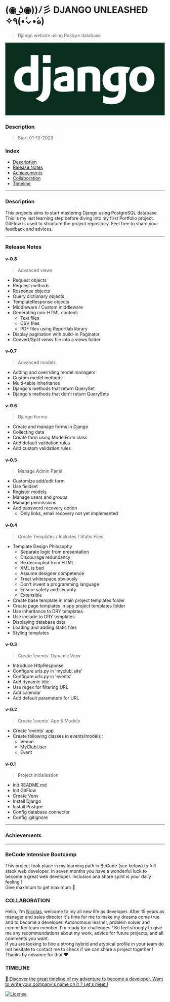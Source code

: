 # (◉ ͜ʖ◉))ﾉ彡 DJANGO UNLEASHED ✧٩(•́⌄•́๑)
>   Django website using Postgre database


![](django-logo.png)

### Description 
> Start 01-10-2020


###  Index

-   [Description](#description)
-   [Release Notes](#release-notes)
-   [Achievements](#achievements)
-   [Collaboration](#collaboration)
-   [Timeline](#timeline)

---

### Description
This projects aims to start mastering Django using PostgreSQL database.
This is my last learning step before diving into my first Portfolio project.
GitFlow is used to structure the project repository. Feel free to share your feedback and advices. 

---

### Release Notes

####    v-0.8
>   Advanced views

*   Request objects
*   Request methods
*   Response objects
*   Query dictionary objects
*   TemplateResponse objects
*   Middleware / Custom middleware
*   Generating non-HTML content:
    *   Text files
    *   CSV files
    *   PDF files using Reportlab library
*   Display pagination with build-in Paginator
*   Convert/Split views file into a views folder 

####    v-0.7
>   Advanced models

*   Adding and overriding model managers
*   Custom model methods
*   Multi-table inheritance
*   Django's methods that return QuerySet
*   Django's methods that don't return QuerySets


####    v-0.6
>   Django Forms

*   Create and manage forms in Django
*   Collecting data 
*   Create form using ModelForm class
*   Add default validation rules 
*   Add custom validation rules
 

####    v-0.5
>   Manage Admin Panel

*   Customize add/edit form 
*   Use fieldset 
*   Register models 
*   Manage users and groups
*   Manage permissions
*   Add password recovery option 
    * Only links, email recovery not yet implemented 

####    v-0.4
>   Create Templates / Includes / Static Files

*   Template Design Philosophy
    *   Separate logic from presentation
    *   Discourage redundancy
    *   Be decoupled from HTML
    *   XML is bad
    *   Assume designer competence
    *   Treat whitespace obviously
    *   Don't invent a programming language
    *   Ensure safety and security
    *   Extensible
*   Create base template in main project templates folder
*   Create page templates in app project templates folder
*   Use inheritance to DRY templates
*   Use include to DRY templates
*   Displaying database data
*   Loading and adding static files
*   Styling templates 


####    v-0.3
>   Create 'events' Dynamic View

*   Introduce HttpResponse
*   Configure urls.py in 'myclub_site'
*   Configure urls.py in 'events'
*   Add dynamic title
*   Use regex for filtering URL
*   Add calendar
*   Add default parameters for URL

####    v-0.2
>   Create 'events' App & Models

*   Create 'events' app
*   Create following classes in events/models :
    *   Venue
    *   MyClubUser
    *   Event

####    v-0.1 
>   Project initialisation

*   Init README.md
*   Init GitFlow
*   Create Venv
*   Install Django
*   Install Postgre
*   Config database connector
*   Config .gitignore

---

### Achievements

---

### **BeCode** Intensive Bootcamp     
This project took place in my learning path in BeCode (see below) to full stack web developer.
In seven months you have a wonderful luck to become a great web developer. Inclusion and share spirit is your daily feeling !  
Give maximum to get maximum :rocket:

### COLLABORATION
Hello, I'm [Nicolas](https://www.linkedin.com/in/nicolas-denoel/), welcome to my all new life as developer.
After 15 years as manager and sales director it's time for me to make my dreams come true and to become a developer.
Autonomous learner, problem solver and committed team member, I'm ready for challenges !
So feel strongly to give me any recommendations about my work, advice for future projects, and all comments you want.  
If you are looking to hire a strong hybrid and atypical profile in your team do not hesitate to contact me to check if we can share a project together !  
Thanks by advance for that :heart:  

### TIMELINE
[:calendar: Discover the great timeline of my adventure to become a developer. Want to write your company's name on it ? Let's meet !](https://timelines.gitkraken.com/timeline/2e12cc334eb0406b84bf7a6339e666c4?range=2020-05-26_2020-06-27)  

[![License](http://img.shields.io/:license-mit-blue.svg?style=flat-square)](http://badges.mit-license.org)





